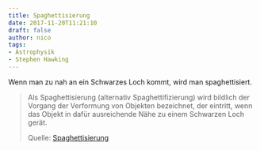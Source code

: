 ```yaml
---
title: Spaghettisierung
date: 2017-11-20T11:21:10
draft: false
author: nico
tags:
- Astrophysik
- Stephen Hawking
---
```


Wenn man zu nah an ein Schwarzes Loch kommt, wird man spaghettisiert.

> Als Spaghettisierung (alternativ Spaghettifizierung) wird bildlich der Vorgang
> der Verformung von Objekten bezeichnet, der eintritt, wenn das Objekt in dafür
> ausreichende Nähe zu einem Schwarzen Loch gerät.
>
> Quelle: [Spaghettisierung](https://de.wikipedia.org/wiki/Spaghettisierung)